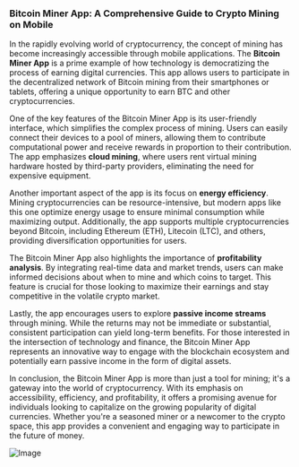 ### Bitcoin Miner App: A Comprehensive Guide to Crypto Mining on Mobile

In the rapidly evolving world of cryptocurrency, the concept of mining has become increasingly accessible through mobile applications. The **Bitcoin Miner App** is a prime example of how technology is democratizing the process of earning digital currencies. This app allows users to participate in the decentralized network of Bitcoin mining from their smartphones or tablets, offering a unique opportunity to earn BTC and other cryptocurrencies.

One of the key features of the Bitcoin Miner App is its user-friendly interface, which simplifies the complex process of mining. Users can easily connect their devices to a pool of miners, allowing them to contribute computational power and receive rewards in proportion to their contribution. The app emphasizes **cloud mining**, where users rent virtual mining hardware hosted by third-party providers, eliminating the need for expensive equipment.

Another important aspect of the app is its focus on **energy efficiency**. Mining cryptocurrencies can be resource-intensive, but modern apps like this one optimize energy usage to ensure minimal consumption while maximizing output. Additionally, the app supports multiple cryptocurrencies beyond Bitcoin, including Ethereum (ETH), Litecoin (LTC), and others, providing diversification opportunities for users.

The Bitcoin Miner App also highlights the importance of **profitability analysis**. By integrating real-time data and market trends, users can make informed decisions about when to mine and which coins to target. This feature is crucial for those looking to maximize their earnings and stay competitive in the volatile crypto market.

Lastly, the app encourages users to explore **passive income streams** through mining. While the returns may not be immediate or substantial, consistent participation can yield long-term benefits. For those interested in the intersection of technology and finance, the Bitcoin Miner App represents an innovative way to engage with the blockchain ecosystem and potentially earn passive income in the form of digital assets.

In conclusion, the Bitcoin Miner App is more than just a tool for mining; it's a gateway into the world of cryptocurrency. With its emphasis on accessibility, efficiency, and profitability, it offers a promising avenue for individuals looking to capitalize on the growing popularity of digital currencies. Whether you're a seasoned miner or a newcomer to the crypto space, this app provides a convenient and engaging way to participate in the future of money.

![Image](https://github.com/user-attachments/assets/b8266eee-691e-4ee1-99ef-bfa10d234fd4)